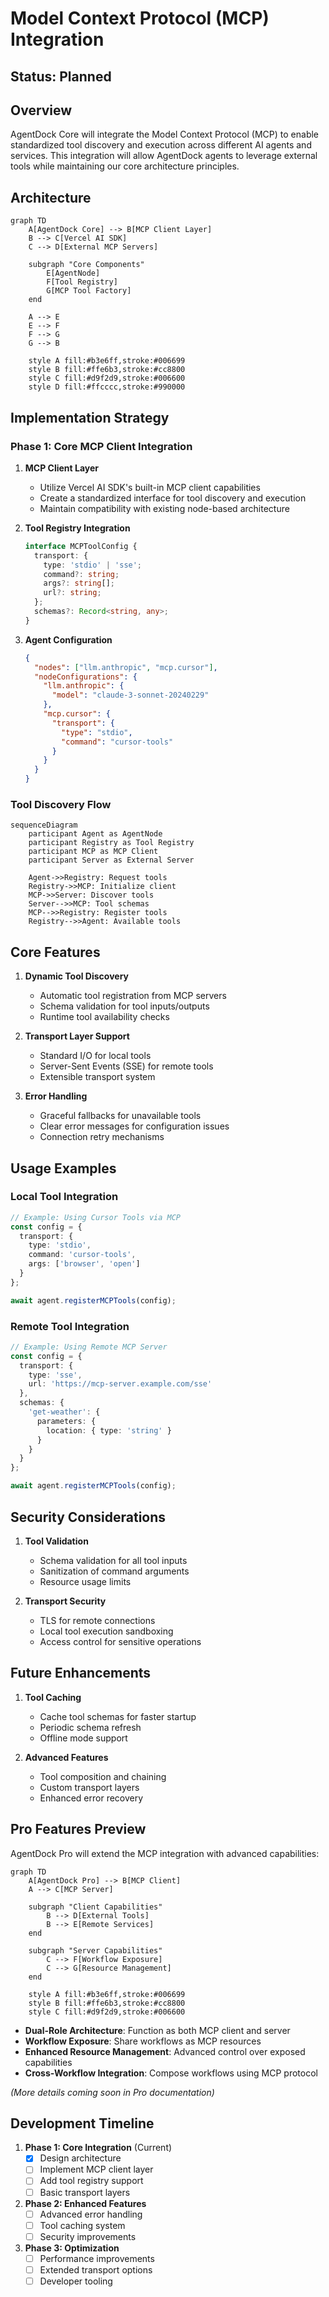 # Model Context Protocol (MCP) Integration

## Status: Planned

## Overview

AgentDock Core will integrate the Model Context Protocol (MCP) to enable standardized tool discovery and execution across different AI agents and services. This integration will allow AgentDock agents to leverage external tools while maintaining our core architecture principles.

## Architecture

```mermaid
graph TD
    A[AgentDock Core] --> B[MCP Client Layer]
    B --> C[Vercel AI SDK]
    C --> D[External MCP Servers]
    
    subgraph "Core Components"
        E[AgentNode]
        F[Tool Registry]
        G[MCP Tool Factory]
    end
    
    A --> E
    E --> F
    F --> G
    G --> B
    
    style A fill:#b3e6ff,stroke:#006699
    style B fill:#ffe6b3,stroke:#cc8800
    style C fill:#d9f2d9,stroke:#006600
    style D fill:#ffcccc,stroke:#990000
```

## Implementation Strategy

### Phase 1: Core MCP Client Integration

1. **MCP Client Layer**
   - Utilize Vercel AI SDK's built-in MCP client capabilities
   - Create a standardized interface for tool discovery and execution
   - Maintain compatibility with existing node-based architecture

2. **Tool Registry Integration**
   ```typescript
   interface MCPToolConfig {
     transport: {
       type: 'stdio' | 'sse';
       command?: string;
       args?: string[];
       url?: string;
     };
     schemas?: Record<string, any>;
   }
   ```

3. **Agent Configuration**
   ```json
   {
     "nodes": ["llm.anthropic", "mcp.cursor"],
     "nodeConfigurations": {
       "llm.anthropic": {
         "model": "claude-3-sonnet-20240229"
       },
       "mcp.cursor": {
         "transport": {
           "type": "stdio",
           "command": "cursor-tools"
         }
       }
     }
   }
   ```

### Tool Discovery Flow

```mermaid
sequenceDiagram
    participant Agent as AgentNode
    participant Registry as Tool Registry
    participant MCP as MCP Client
    participant Server as External Server
    
    Agent->>Registry: Request tools
    Registry->>MCP: Initialize client
    MCP->>Server: Discover tools
    Server-->>MCP: Tool schemas
    MCP-->>Registry: Register tools
    Registry-->>Agent: Available tools
```

## Core Features

1. **Dynamic Tool Discovery**
   - Automatic tool registration from MCP servers
   - Schema validation for tool inputs/outputs
   - Runtime tool availability checks

2. **Transport Layer Support**
   - Standard I/O for local tools
   - Server-Sent Events (SSE) for remote tools
   - Extensible transport system

3. **Error Handling**
   - Graceful fallbacks for unavailable tools
   - Clear error messages for configuration issues
   - Connection retry mechanisms

## Usage Examples

### Local Tool Integration
```typescript
// Example: Using Cursor Tools via MCP
const config = {
  transport: {
    type: 'stdio',
    command: 'cursor-tools',
    args: ['browser', 'open']
  }
};

await agent.registerMCPTools(config);
```

### Remote Tool Integration
```typescript
// Example: Using Remote MCP Server
const config = {
  transport: {
    type: 'sse',
    url: 'https://mcp-server.example.com/sse'
  },
  schemas: {
    'get-weather': {
      parameters: {
        location: { type: 'string' }
      }
    }
  }
};

await agent.registerMCPTools(config);
```

## Security Considerations

1. **Tool Validation**
   - Schema validation for all tool inputs
   - Sanitization of command arguments
   - Resource usage limits

2. **Transport Security**
   - TLS for remote connections
   - Local tool execution sandboxing
   - Access control for sensitive operations

## Future Enhancements

1. **Tool Caching**
   - Cache tool schemas for faster startup
   - Periodic schema refresh
   - Offline mode support

2. **Advanced Features**
   - Tool composition and chaining
   - Custom transport layers
   - Enhanced error recovery

## Pro Features Preview

AgentDock Pro will extend the MCP integration with advanced capabilities:

```mermaid
graph TD
    A[AgentDock Pro] --> B[MCP Client]
    A --> C[MCP Server]
    
    subgraph "Client Capabilities"
        B --> D[External Tools]
        B --> E[Remote Services]
    end
    
    subgraph "Server Capabilities"
        C --> F[Workflow Exposure]
        C --> G[Resource Management]
    end
    
    style A fill:#b3e6ff,stroke:#006699
    style B fill:#ffe6b3,stroke:#cc8800
    style C fill:#d9f2d9,stroke:#006600
```

- **Dual-Role Architecture**: Function as both MCP client and server
- **Workflow Exposure**: Share workflows as MCP resources
- **Enhanced Resource Management**: Advanced control over exposed capabilities
- **Cross-Workflow Integration**: Compose workflows using MCP protocol

*(More details coming soon in Pro documentation)*

## Development Timeline

1. **Phase 1: Core Integration** (Current)
   - [x] Design architecture
   - [ ] Implement MCP client layer
   - [ ] Add tool registry support
   - [ ] Basic transport layers

2. **Phase 2: Enhanced Features**
   - [ ] Advanced error handling
   - [ ] Tool caching system
   - [ ] Security improvements

3. **Phase 3: Optimization**
   - [ ] Performance improvements
   - [ ] Extended transport options
   - [ ] Developer tooling 
